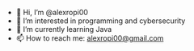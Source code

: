 - 👋 Hi, I’m @alexropi00
- 👀 I’m interested in programming and cybersecurity
- 🌱 I’m currently learning Java
- 📫 How to reach me: alexropi00@gmail.com

<!---
alexropi00/alexropi00 is a ✨ special ✨ repository because its `README.md` (this file) appears on your GitHub profile.
You can click the Preview link to take a look at your changes.
--->
